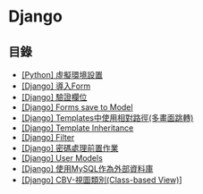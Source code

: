 Django
===
目錄
---
- [[Python] 虛擬環境設置](/@EzraLin/S1C7RzXQO)
- [[Django] 導入Form](/jSehEJoWRr2R0UPLbWx3PA)
- [[Django] 驗證欄位](/-y8JTRtFRMSK1TGnDH_aug)
- [[Django] Forms save to Model](/FDQfCWRvSC6752SaTlhrsA)
- [[Django] Templates中使用相對路徑(多畫面跳轉)](/EKD0fIUKSQWGaapfq6XLtg)
- [[Django] Template Inheritance](/qhbdK6j6QsOqAlMF4z67Yw)
- [[Django] Filter](/BpyOJd65RBWsW0h4S8-48Q)
- [[Django] 密碼處理前置作業](/T1PBcEThQxGLQnfl_gDzMA)
- [[Django] User Models](/6_qkYpphQ6C3sJABrEfphA)
- [[Django] 使用MySQL作為外部資料庫](/AKOZUV6vRYanMz-KMIFIkQ)
- [[Django] CBV-視圖類別(Class-based View)](/qapBuqTBRre6sBv9lEmwRQ)]